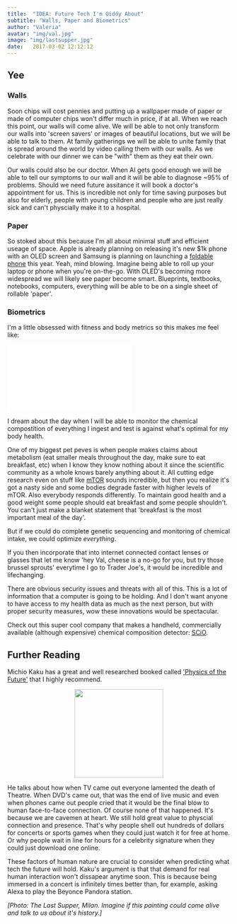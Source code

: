```yaml
---
title:  "IDEA: Future Tech I'm Giddy About"
subtitle: "Walls, Paper and Biometrics"
author: "Valeria"
avatar: "img/val.jpg"
image: "img/lastsupper.jpg"
date:   2017-03-02 12:12:12
---
```


## Yee

### **Walls**

Soon chips will cost pennies and putting up a wallpaper made of paper or made of computer chips won't differ much in price, if at all. When we reach this point, our walls will come alive. We will be able to not only transform our walls into 'screen savers' or images of beautiful locations, but we will be able to talk to them. At family gatherings we will be able to unite family that is spread around the world by video calling them with our walls. As we celebrate with our dinner we can be "with" them as they eat their own.

Our walls could also be our doctor. When AI gets good enough we will be able to tell our symptoms to our wall and it will be able to diagnose ~95% of problems. Should we need future assitance it will book a doctor's appointment for us. This is incredible not only for time saving purposes but also for elderly, people with young children and people who are just really sick and can't physcially make it to a hospital.

### **Paper**

So stoked about this because I'm all about minimal stuff and efficient useage of space. Apple is already planning on releasing it's new $1k phone with an OLED screen and Samsung is planning on launching a [foldable phone](https://www.engadget.com/2017/01/12/samsung-and-lg-could-launch-foldable-phones-later-this-year/) this year. Yeah, mind blowing. Imagine being able to roll up your laptop or phone when you're on-the-go. With OLED's becoming more widespread we will likely see paper become smart. Blueprints, textbooks, notebooks, computers, everything will be able to be on a single sheet of rollable 'paper'. 

### **Biometrics** 

I'm a little obsessed with fitness and body metrics so this makes me feel like:

<iframe src="//giphy.com/embed/xT0GqGJYil5r9YCnF6" width="280"  frameBorder="0" class="giphy-embed" allowFullScreen></iframe>

I dream about the day when I will be able to monitor the chemical compostition of everything I ingest and test is against what's optimal for my body health. 

One of my biggest pet peves is when people makes claims about metabolism (eat smaller meals throughout the day, make sure to eat breakfast, etc) when I know they know nothing about it since the scientific community as a whole knows barely anything about it. All cutting edge research even on stuff like [mTOR](https://www.ncbi.nlm.nih.gov/pmc/articles/PMC4128044/) sounds incredible, but then you realize it's got a nasty side and some bodies degrade faster with higher levels of mTOR. Also everybody responds differently. To maintain good health and a good weight some people should eat breakfast and some people shouldn't. You can't just make a blanket statement that 'breakfast is the most important meal of the day'.

But if we could do complete genetic sequencing and monitoring of chemical intake, we could optimize *everything*.

If you then incorporate that into internet connected contact lenses or glasses that let me know 'hey Val, cheese is a no-go for you, but try those brussel sprouts' everytime I go to Trader Joe's, it would be incredible and lifechanging.

There are obvious security issues and threats with all of this. This is a lot of information that a computer is going to be holding. And I don't want anyone to have access to my health data as much as the next person, but with proper security measures, wow these innovations would be spectacular. 

Check out this super cool company that makes a handheld, commercially available (although expensive) chemical composition detector: [SCiO](https://www.consumerphysics.com/myscio/scio/).


## Further Reading

Michio Kaku has a great and well researched booked called ['Physics of the Future'](https://www.amazon.com/Physics-Future-Science-Shape-Destiny/dp/0307473333) that I highly recommend. 

  <center>
	  <img src='https://images-na.ssl-images-amazon.com/images/I/51ZpZ5rk4dL._SX324_BO1,204,203,200_.jpg' style='width: 200px;'>
	</center>


He talks about how when TV came out everyone lamented the death of Theatre. When DVD's came out, that was the end of live music and even when phones came out people cried that it would be the final blow to human face-to-face connection. Of course none of that happened. It's because we are cavemen at heart. We still hold great value to physcial connection and presence. That's why people shell out hundreds of dollars for concerts or sports games when they could just watch it for free at home. Or why people wait in line for hours for a celebrity signature when they could just download one online. 

These factors of human nature are crucial to consider when predicting what tech the future will hold. Kaku's argument is that that demand for real human interaction won't dissapear anytime soon. This is because being immersed in a concert is infinitely times better than, for example, asking Alexa to play the Beyonce Pandora station.

*[Photo: The Last Supper, Milan. Imagine if this painting could come alive and talk to us about it's history.]*